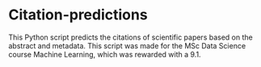# Citation-predictions
This Python script predicts the citations of scientific papers based on the abstract and metadata. 
This script was made for the MSc Data Science course Machine Learning, which was rewarded with a 9.1.  
